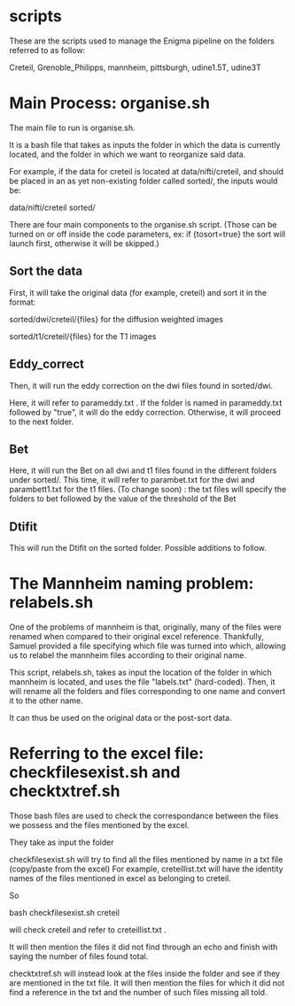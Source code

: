 scripts
=======

These are the scripts used to manage the Enigma pipeline on the folders referred to as follow:

Creteil, Grenoble_Philipps, mannheim, pittsburgh, udine1.5T, udine3T


Main Process: organise.sh
============

The main file to run is organise.sh. 

It is a bash file that takes as inputs the folder in which the data is currently located, and the folder 
in which we want to reorganize said data.

For example, if the data for creteil is located at data/nifti/creteil, and should be placed in an as yet non-existing
folder called sorted/, the inputs would be:

data/nifti/creteil	sorted/


There are four main components to the organise.sh script.
(Those can be turned on or off inside the code parameters, ex: if {tosort=true} the sort will launch first, otherwise it will be skipped.)
 

Sort the data
-------

First, it will take the original data (for example, creteil)
and sort it in the format:

sorted/dwi/creteil/{files}	for the diffusion weighted images

sorted/t1/creteil/{files}	for the T1 images


Eddy_correct
-------

Then, it will run the eddy correction on the dwi files found in sorted/dwi.

Here, it will refer to parameddy.txt . If the folder is named in parameddy.txt followed by "true",
it will do the eddy correction. Otherwise, it will proceed to the next folder.

Bet
-------

Here, it will run the Bet on all dwi and t1 files found in the different folders under sorted/.
This time, it will refer to parambet.txt for the dwi and parambett1.txt for the t1 files. (To change soon)
: the txt files will specify the folders to bet followed by
the value of the threshold of the Bet

Dtifit
-------

This will run the Dtifit on the sorted folder. Possible additions to follow.


The Mannheim naming problem: relabels.sh
========

One of the problems of mannheim is that, originally, many of the files were renamed when compared to their
original excel reference. Thankfully, Samuel provided a file specifying which file was turned into which, allowing us to relabel
the mannheim files according to their original name.

This script, relabels.sh, takes as input the location of the folder in which mannheim is located, and uses the file "labels.txt"
(hard-coded). Then, it will rename all the folders and files corresponding to one name and convert it to the other name.

It can thus be used on the original data or the post-sort data.


Referring to the excel file: checkfilesexist.sh and checktxtref.sh
========


Those bash files are used to check the correspondance between the files we possess and the files mentioned by the excel.

They take as input the folder

checkfilesexist.sh will try to find all the files mentioned by name in a txt file (copy/paste from the excel)
For example, creteillist.txt will have the identity names of the files mentioned in excel as belonging to creteil.

So

bash checkfilesexist.sh creteil 

will check creteil and refer to creteillist.txt .

It will then mention the files it did not find through an echo and finish with saying the number of files found total.


checktxtref.sh will instead look at the files inside the folder and see if they are mentioned in the txt file. It will then 
mention the files for which it did not find a reference in the txt and the number of such files missing all told.






